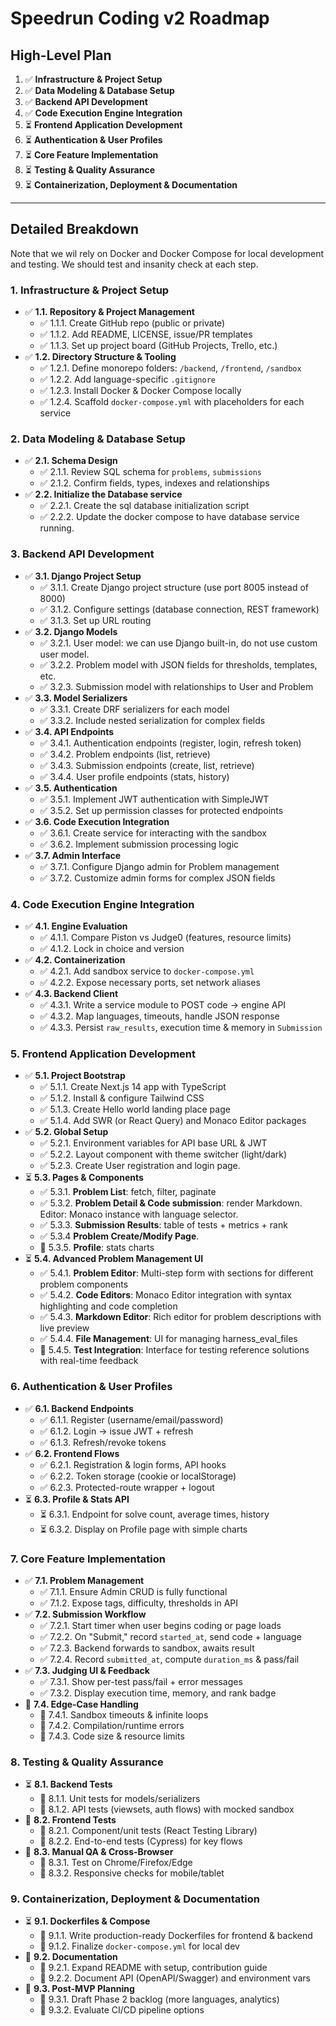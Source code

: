 # Speedrun Coding v2 Roadmap

## High-Level Plan

1. ✅ **Infrastructure & Project Setup**  
2. ✅ **Data Modeling & Database Setup**  
3. ✅ **Backend API Development**  
4. ✅ **Code Execution Engine Integration**  
5. ⏳ **Frontend Application Development**  
6. ⏳ **Authentication & User Profiles**  
7. ⏳ **Core Feature Implementation**  
8. ⏳ **Testing & Quality Assurance**  
9. ⏳ **Containerization, Deployment & Documentation**  

---

## Detailed Breakdown

Note that we wil rely on Docker and Docker Compose for local development and testing.
We should test and insanity check at each step.


### 1. Infrastructure & Project Setup
- ✅ **1.1. Repository & Project Management**  
  - ✅ 1.1.1. Create GitHub repo (public or private)  
  - ✅ 1.1.2. Add README, LICENSE, issue/PR templates  
  - ✅ 1.1.3. Set up project board (GitHub Projects, Trello, etc.)  
- ✅ **1.2. Directory Structure & Tooling**  
  - ✅ 1.2.1. Define monorepo folders: `/backend`, `/frontend`, `/sandbox`  
  - ✅ 1.2.2. Add language-specific `.gitignore`  
  - ✅ 1.2.3. Install Docker & Docker Compose locally  
  - ✅ 1.2.4. Scaffold `docker-compose.yml` with placeholders for each service  

### 2. Data Modeling & Database Setup
- ✅ **2.1. Schema Design**  
  - ✅ 2.1.1. Review SQL schema for  `problems`, `submissions`  
  - ✅ 2.1.2. Confirm fields, types, indexes and relationships  
- ✅ **2.2. Initialize the Database service**  
  - ✅ 2.2.1. Create the sql database initialization script
  - ✅ 2.2.2. Update the docker compose to have database service running.

### 3. Backend API Development
- ✅ **3.1. Django Project Setup**  
  - ✅ 3.1.1. Create Django project structure (use port 8005 instead of 8000)
  - ✅ 3.1.2. Configure settings (database connection, REST framework)  
  - ✅ 3.1.3. Set up URL routing  
- ✅ **3.2. Django Models**
  - ✅ 3.2.1. User model: we can use Django built-in, do not use custom user model.
  - ✅ 3.2.2. Problem model with JSON fields for thresholds, templates, etc.  
  - ✅ 3.2.3. Submission model with relationships to User and Problem  
- ✅ **3.3. Model Serializers**  
  - ✅ 3.3.1. Create DRF serializers for each model  
  - ✅ 3.3.2. Include nested serialization for complex fields  
- ✅ **3.4. API Endpoints**  
  - ✅ 3.4.1. Authentication endpoints (register, login, refresh token)  
  - ✅ 3.4.2. Problem endpoints (list, retrieve)  
  - ✅ 3.4.3. Submission endpoints (create, list, retrieve)  
  - ✅ 3.4.4. User profile endpoints (stats, history)  
- ✅ **3.5. Authentication**  
  - ✅ 3.5.1. Implement JWT authentication with SimpleJWT  
  - ✅ 3.5.2. Set up permission classes for protected endpoints  
- ✅ **3.6. Code Execution Integration**  
  - ✅ 3.6.1. Create service for interacting with the sandbox  
  - ✅ 3.6.2. Implement submission processing logic  
- ✅ **3.7. Admin Interface**  
  - ✅ 3.7.1. Configure Django admin for Problem management  
  - ✅ 3.7.2. Customize admin forms for complex JSON fields 

### 4. Code Execution Engine Integration
- ✅ **4.1. Engine Evaluation**  
  - ✅ 4.1.1. Compare Piston vs Judge0 (features, resource limits)  
  - ✅ 4.1.2. Lock in choice and version  
- ✅ **4.2. Containerization**  
  - ✅ 4.2.1. Add sandbox service to `docker-compose.yml`  
  - ✅ 4.2.2. Expose necessary ports, set network aliases  
- ✅ **4.3. Backend Client**  
  - ✅ 4.3.1. Write a service module to POST code → engine API  
  - ✅ 4.3.2. Map languages, timeouts, handle JSON response  
  - ✅ 4.3.3. Persist `raw_results`, execution time & memory in `Submission`  

### 5. Frontend Application Development
- ✅ **5.1. Project Bootstrap**  
  - ✅ 5.1.1. Create Next.js 14 app with TypeScript  
  - ✅ 5.1.2. Install & configure Tailwind CSS  
  - ✅ 5.1.3. Create Hello world landing place page 
  - ✅ 5.1.4. Add SWR (or React Query) and Monaco Editor packages  
- ✅ **5.2. Global Setup**  
  - ✅ 5.2.1. Environment variables for API base URL & JWT  
  - ✅ 5.2.2. Layout component with theme switcher (light/dark)  
  - ✅ 5.2.3. Create User registration and login page. 
- ⏳ **5.3. Pages & Components**  
  - ✅ 5.3.1. **Problem List**: fetch, filter, paginate  
  - ✅ 5.3.2. **Problem Detail & Code submission**: render Markdown. Editor: Monaco instance with language selector.
  - ✅ 5.3.3. **Submission Results**: table of tests + metrics + rank  
  - ✅ 5.3.4  **Problem Create/Modify Page**.
  - 📅 5.3.5. **Profile**: stats charts  
- ⏳ **5.4. Advanced Problem Management UI**
  - ✅ 5.4.1. **Problem Editor**: Multi-step form with sections for different problem components
  - ✅ 5.4.2. **Code Editors**: Monaco Editor integration with syntax highlighting and code completion
  - ✅ 5.4.3. **Markdown Editor**: Rich editor for problem descriptions with live preview
  - ✅ 5.4.4. **File Management**: UI for managing harness_eval_files
  - 📅 5.4.5. **Test Integration**: Interface for testing reference solutions with real-time feedback

### 6. Authentication & User Profiles
- ✅ **6.1. Backend Endpoints**  
  - ✅ 6.1.1. Register (username/email/password)  
  - ✅ 6.1.2. Login → issue JWT + refresh  
  - ✅ 6.1.3. Refresh/revoke tokens  
- ✅ **6.2. Frontend Flows**  
  - ✅ 6.2.1. Registration & login forms, API hooks  
  - ✅ 6.2.2. Token storage (cookie or localStorage)  
  - ✅ 6.2.3. Protected-route wrapper + logout  
- ⏳ **6.3. Profile & Stats API**  
  - ⏳ 6.3.1. Endpoint for solve count, average times, history  
  - ⏳ 6.3.2. Display on Profile page with simple charts  

### 7. Core Feature Implementation
- ✅ **7.1. Problem Management**  
  - ✅ 7.1.1. Ensure Admin CRUD is fully functional  
  - ✅ 7.1.2. Expose tags, difficulty, thresholds in API  
- ✅ **7.2. Submission Workflow**  
  - ✅ 7.2.1. Start timer when user begins coding or page loads  
  - ✅ 7.2.2. On "Submit," record `started_at`, send code + language  
  - ✅ 7.2.3. Backend forwards to sandbox, awaits result  
  - ✅ 7.2.4. Record `submitted_at`, compute `duration_ms` & pass/fail  
- ✅ **7.3. Judging UI & Feedback**  
  - ✅ 7.3.1. Show per-test pass/fail + error messages  
  - ✅ 7.3.2. Display execution time, memory, and rank badge  
- 📅 **7.4. Edge-Case Handling**  
  - 📅 7.4.1. Sandbox timeouts & infinite loops  
  - 📅 7.4.2. Compilation/runtime errors  
  - 📅 7.4.3. Code size & resource limits  

### 8. Testing & Quality Assurance
- ⏳ **8.1. Backend Tests**  
  - 📅 8.1.1. Unit tests for models/serializers  
  - 📅 8.1.2. API tests (viewsets, auth flows) with mocked sandbox  
- 📅 **8.2. Frontend Tests**  
  - 📅 8.2.1. Component/unit tests (React Testing Library)  
  - 📅 8.2.2. End-to-end tests (Cypress) for key flows  
- 📅 **8.3. Manual QA & Cross-Browser**  
  - 📅 8.3.1. Test on Chrome/Firefox/Edge  
  - 📅 8.3.2. Responsive checks for mobile/tablet  

### 9. Containerization, Deployment & Documentation
- ⏳ **9.1. Dockerfiles & Compose**  
  - 📅 9.1.1. Write production-ready Dockerfiles for frontend & backend  
  - 📅 9.1.2. Finalize `docker-compose.yml` for local dev  
- 📅 **9.2. Documentation**  
  - 📅 9.2.1. Expand README with setup, contribution guide  
  - 📅 9.2.2. Document API (OpenAPI/Swagger) and environment vars  
- 📅 **9.3. Post-MVP Planning**  
  - 📅 9.3.1. Draft Phase 2 backlog (more languages, analytics)  
  - 📅 9.3.2. Evaluate CI/CD pipeline options  

